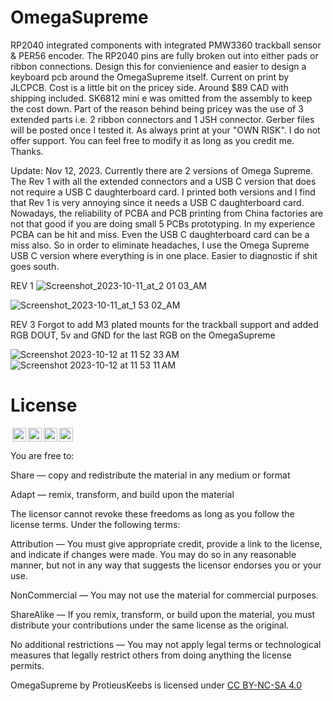 # OmegaSupreme
RP2040 integrated components with integrated PMW3360 trackball sensor &amp; PER56 encoder. The RP2040 pins are fully broken out into either pads or ribbon connections. Design this for convienience and easier to design a keyboard pcb around the OmegaSupreme itself.
Current on print by JLCPCB. Cost is a little bit on the pricey side. Around $89 CAD with shipping included. SK6812 mini e was omitted from the assembly to keep the cost down.  Part of the reason behind being pricey was the use of 3 extended parts i.e. 2 ribbon connectors and 1 JSH connector. Gerber files will be posted once I tested it. As always print at your "OWN RISK".  I do not offer support. You can feel free to modify it as long as you credit me. Thanks.

Update: Nov 12, 2023. Currently there are 2 versions of Omega Supreme. The Rev 1 with all the extended connectors and a USB C version that does not require a USB C daughterboard card. I printed both versions and I find that Rev 1 is very annoying since it needs a USB C daughterboard card.  Nowadays, the reliability of PCBA and PCB printing from China factories are not that good if you are doing small 5 PCBs prototyping.  In my experience PCBA can be hit and miss.  Even the USB C daughterboard card can be a miss also.  So in order to eliminate headaches, I use the Omega Supreme USB C version where everything is in one place. Easier to diagnostic if shit goes south.


REV 1
![Screenshot_2023-10-11_at_2 01 03_AM](https://github.com/protieusz/OmegaSupreme/assets/118025702/cf3687f4-d5f7-4fb6-9766-32e13981567a)

![Screenshot_2023-10-11_at_1 53 02_AM](https://github.com/protieusz/OmegaSupreme/assets/118025702/fe26ab19-ed4b-4c0f-b58e-1c2aebdde11c)

REV 3 Forgot to add M3 plated mounts for the trackball support and added RGB DOUT, 5v and GND for the last RGB on the OmegaSupreme

![Screenshot 2023-10-12 at 11 52 33 AM](https://github.com/protieusz/OmegaSupreme/assets/118025702/95dcc4fa-4cf6-428d-a9e4-a9afe95ae956)
![Screenshot 2023-10-12 at 11 53 11 AM](https://github.com/protieusz/OmegaSupreme/assets/118025702/87e0a188-bfa7-4783-a7fc-dd2c92fd397f)
















# License

<img style="height:22px!important;margin-left:3px;vertical-align:text-bottom;" src="https://mirrors.creativecommons.org/presskit/icons/cc.svg?ref=chooser-v1"><img style="height:22px!important;margin-left:3px;vertical-align:text-bottom;" src="https://mirrors.creativecommons.org/presskit/icons/by.svg?ref=chooser-v1"><img style="height:22px!important;margin-left:3px;vertical-align:text-bottom;" src="https://mirrors.creativecommons.org/presskit/icons/nc.svg?ref=chooser-v1"><img style="height:22px!important;margin-left:3px;vertical-align:text-bottom;" src="https://mirrors.creativecommons.org/presskit/icons/sa.svg?ref=chooser-v1"></a></p>

You are free to:

Share — copy and redistribute the material in any medium or format

Adapt — remix, transform, and build upon the material

The licensor cannot revoke these freedoms as long as you follow the license terms.
Under the following terms:

Attribution — You must give appropriate credit, provide a link to the license, and indicate if changes were made. You may do so in any reasonable manner, but not in any way that suggests the licensor endorses you or your use.

NonCommercial — You may not use the material for commercial purposes.

ShareAlike — If you remix, transform, or build upon the material, you must distribute your contributions under the same license as the original.

No additional restrictions — You may not apply legal terms or technological measures that legally restrict others from doing anything the license permits.

OmegaSupreme by ProtieusKeebs is licensed under [CC BY-NC-SA 4.0](https://creativecommons.org/licenses/by-nc-sa/4.0/?ref=chooser-v1)
